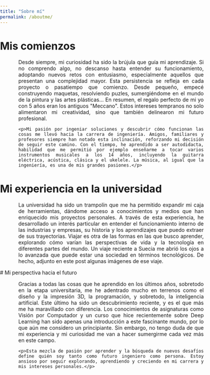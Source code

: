 ```yaml
---
title: "Sobre mí"
permalink: /aboutme/
---
```


<style>
  body {
    margin: 0;
    padding: 0;
  }
  .container {
    width: 100%;
    padding-left: 50px;
    padding-right: 50px;
    text-align: justify;
  }
</style>

# Mis comienzos

<div class="container">
    <p>Desde siempre, mi curiosidad ha sido la brújula que guía mi aprendizaje. Si no comprendo algo, no descanso hasta entender su funcionamiento, adoptando nuevos retos con entusiasmo, especialmente aquellos que presentan una complejidad mayor. Esta persistencia se refleja en cada proyecto o pasatiempo que comienzo. Desde pequeño, empecé construyendo maquetas, resolviendo puzles, sumergiéndome en el mundo de la pintura y las artes plásticas... En resumen, el regalo perfecto de mi yo con 5 años eran los antiguos "Meccano". Estos intereses tempranos no solo alimentaron mi creatividad, sino que también delinearon mi futuro profesional.</p>

    <p>Mi pasión por ingeniar soluciones y descubrir cómo funcionan las cosas me llevó hacia la carrera de ingeniería. Amigos, familiares y profesores siempre han notado esta inclinación, reforzando mi decisión de seguir este camino. Con el tiempo, he aprendido a ser autodidacta, habilidad que me permitió por ejemplo enseñarme a tocar varios instrumentos musicales a los 14 años, incluyendo la guitarra eléctrica, acústica, clásica y el ukelele. La música, al igual que la ingeniería, es una de mis grandes pasiones.</p>
</div>

# Mi experiencia en la universidad
<div class="container">
    <p>La universidad ha sido un trampolín que me ha permitido expandir mi caja de herramientas, dándome acceso a conocimientos y medios que han enriquecido mis proyectos personales. A través de esta experiencia, he desarrollado un interés particular en entender el funcionamiento interno de las industrias y empresas, su historia y los aprendizajes que puedo extraer de sus trayectorias. Viajar es otra de las formas en las que busco aprender, explorando cómo varían las perspectivas de vida y la tecnología en diferentes partes del mundo. Un viaje reciente a Suecia me abrió los ojos a lo avanzada que puede estar una sociedad en términos tecnológicos. De hecho, adjunto en este post algunas imágenes de ese viaje.</p>
</div>
# Mi perspectiva hacia el futuro
<div class="container">
    <p>Gracias a todas las cosas que he aprendido en los últimos años, sobretodo en la etapa universitaria, me he adentrado mucho en terrenos como el diseño y la impresión 3D, la programación, y sobretodo, la inteligencia artificial. Este último ha sido un descubrimiento reciente, y es el que más me ha maravillado con diferencia. Los conocimientos de asignaturas como Visión por Computador y un curso que hice recientemente sobre Deep Learning han sido apenas una introducción a este fascinante mundo, por lo que aún me considero un principiante. Sin embargo, no tengo duda de que mi experiencia y mi curiosidad me van a hacer sumergirme cada vez más en este campo.</p>

    <p>Esta mezcla de pasión por aprender y la búsqueda de nuevos desafíos define quién soy tanto como futuro ingeniero como persona. Estoy ansioso por seguir explorando, aprendiendo y creciendo en mi carrera y mis intereses personales.</p>
</div>

